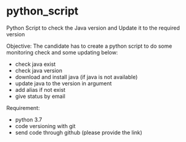 # python_script
Python Script to check the Java version and Update it to the required version



Objective:
The candidate has to create a python script to do some monitoring check and some updating below:
 - check java exist
 - check java version
 - download and install java (if java is not available)
 - update java to the version in argument
 - add alias if not exist
 - give status by email


Requirement:
- python 3.7
- code versioning with git
- send code through github (please provide the link)
